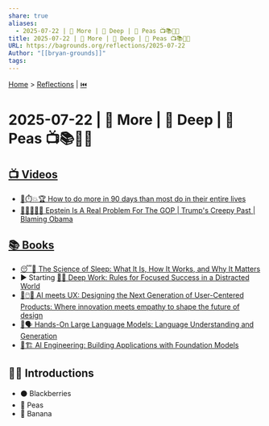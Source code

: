 ```yaml
---
share: true
aliases:
  - 2025-07-22 | 🚀 More | 🤿 Deep | 🫛 Peas 📺📚👶🏼
title: 2025-07-22 | 🚀 More | 🤿 Deep | 🫛 Peas 📺📚👶🏼
URL: https://bagrounds.org/reflections/2025-07-22
Author: "[[bryan-grounds]]"
tags: 
---
```

[Home](../index.md) > [Reflections](./index.md) | [⏮️](./2025-07-21.md)  
# 2025-07-22 | 🚀 More | 🤿 Deep | 🫛 Peas 📺📚👶🏼  
## [📺 Videos](../videos/index.md)  
- [🚀⏱️💥🏆 How to do more in 90 days than most do in their entire lives](../videos/how-to-do-more-in-90-days-than-most-do-in-their-entire-lives.md)  
- [🐘🔴👴🏿💥 Epstein Is A Real Problem For The GOP | Trump's Creepy Past | Blaming Obama](../videos/epstein-is-a-real-problem-for-the-gop-trumps-creepy-past-blaming-obama.md)  
  
## [📚 Books](../books/index.md)  
- [😴🔬 The Science of Sleep: What It Is, How It Works, and Why It Matters](../books/the-science-of-sleep-what-it-is-how-it-works-and-why-it-matters.md)  
- ▶️ Starting [🤿💼 Deep Work: Rules for Focused Success in a Distracted World](../books/deep-work.md)  
- [🤖🖱️🤝 AI meets UX: Designing the Next Generation of User-Centered Products: Where innovation meets empathy to shape the future of design](../books/ai-meets-ux-designing-the-next-generation-of-user-centered-products-where-innovation-meets-empathy-to-shape-the-future-of-design.md)  
- [🤖🗣️ Hands-On Large Language Models: Language Understanding and Generation](../books/hands-on-large-language-models-language-understanding-and-generation.md)  
- [🤖🏗️ AI Engineering: Building Applications with Foundation Models](../books/ai-engineering-building-applications-with-foundation-models.md)  
  
## 👶🏼 Introductions  
- ⚫ Blackberries  
- 🫛 Peas  
- 🍌 Banana